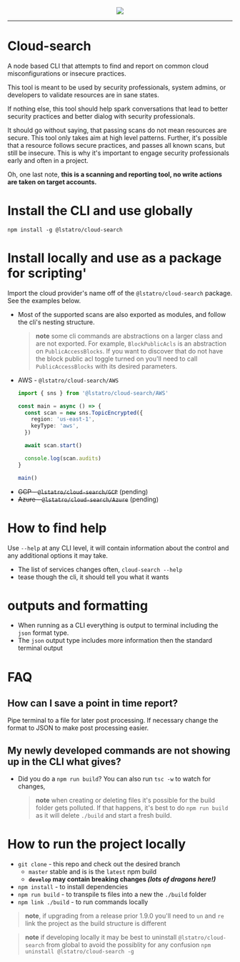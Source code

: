 <p align="center">
  <a href="https://coveralls.io/github/lstatro/cloud-search?branch=develop">
    <img src="https://coveralls.io/repos/github/lstatro/cloud-search/badge.svg?branch=develop"/>
  </a>
</p>

---

# Cloud-search

A node based CLI that attempts to find and report on common cloud misconfigurations or insecure practices.

This tool is meant to be used by security professionals, system admins, or developers to validate resources are in sane states.

If nothing else, this tool should help spark conversations that lead to better security practices and better dialog with security professionals.

It should go without saying, that passing scans do not mean resources are secure. This tool only takes aim at high level patterns. Further, it's possible that a resource follows secure practices, and passes all known scans, but still be insecure. This is why it's important to engage security professionals early and often in a project.

Oh, one last note, **this is a scanning and reporting tool, no write actions are taken on target accounts.**

# Install the CLI and use globally

`npm install -g @lstatro/cloud-search`

# Install locally and use as a package for scripting'

Import the cloud provider's name off of the `@lstatro/cloud-search` package. See the examples below.

- Most of the supported scans are also exported as modules, and follow the cli's nesting structure.
  > **note** some cli commands are abstractions on a larger class and are not exported. For example, `BlockPublicAcls` is an abstraction on `PublicAccessBlocks`. If you want to discover that do not have the block public acl toggle turned on you'll need to call `PublicAccessBlocks` with its desired parameters.

* AWS - `@lstatro/cloud-search/AWS`

  ```typescript
  import { sns } from '@lstatro/cloud-search/AWS'

  const main = async () => {
    const scan = new sns.TopicEncrypted({
      region: 'us-east-1',
      keyType: 'aws',
    })

    await scan.start()

    console.log(scan.audits)
  }

  main()
  ```

- ~~GCP - `@lstatro/cloud-search/GCP`~~ (pending)
- ~~Azure - `@lstatro/cloud-search/Azure`~~ (pending)

# How to find help

Use `--help` at any CLI level, it will contain information about the control and any additional options it may take.

- The list of services changes often, `cloud-search --help`
- tease though the cli, it should tell you what it wants

# outputs and formatting

- When running as a CLI everything is output to terminal including the `json` format type.
- The `json` output type includes more information then the standard terminal output

# FAQ

## How can I save a point in time report?

Pipe terminal to a file for later post processing. If necessary change the format to JSON to make post processing easier.

## My newly developed commands are not showing up in the CLI what gives?

- Did you do a `npm run build`? You can also run `tsc -w` to watch for changes,
  > **note** when creating or deleting files it's possible for the build folder gets polluted. If that happens, it's best to do `npm run build` as it will delete `./build` and start a fresh build.

# How to run the project locally

- `git clone` - this repo and check out the desired branch
  - `master` stable and is is the `latest` npm build
  - **`develop` may contain breaking changes _(lots of dragons here!)_**
- `npm install` - to install dependencies
- `npm run build` - to transpile ts files into a new the `./build` folder
- `npm link ./build` - to run commands locally

> **note**, if upgrading from a release prior 1.9.0 you'll need to `un` and `re` link the project as the build structure is different

> **note** if developing locally it may be best to uninstall `@lstatro/cloud-search` from global to avoid the possiblity for any confusion `npm uninstall @lstatro/cloud-search -g`

